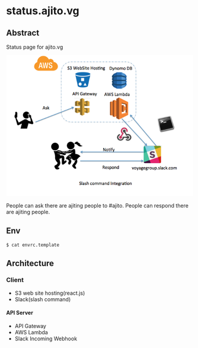 # status.ajito.vg

## Abstract
Status page for ajito.vg

![](/docs/architecture.png)

People can ask there are ajiting people to #ajito.
People can respond there are ajiting people.

## Env
```
$ cat envrc.template
```

## Architecture

### Client
- S3 web site hosting(react.js)
- Slack(slash command)

#### API Server
- API Gateway
- AWS Lambda
- Slack Incoming Webhook
